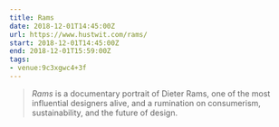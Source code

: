 ```yaml
---
title: Rams
date: 2018-12-01T14:45:00Z
url: https://www.hustwit.com/rams/
start: 2018-12-01T14:45:00Z
end: 2018-12-01T15:59:00Z
tags:
- venue:9c3xgwc4+3f
---
```

> <cite>Rams</cite> is a documentary portrait of Dieter Rams, one of the most influential designers alive, and a rumination on consumerism, sustainability, and the future of design.
